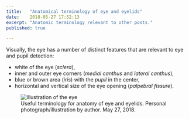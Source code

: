 ```yaml
---
title:   "Anatomical terminology of eye and eyelids"
date:    2018-05-27 17:52:13
excerpt: "Anatomic terminology relevant to other posts."
published: true

---
```

Visually, the eye has a number of distinct features that are relevant to eye and pupil detection:

* white of the eye (*sclera*),
* inner and outer eye corners (*medial canthus* and *lateral canthus*),
* blue or brown area (*iris*) with the *pupil* in the center,
* horizontal and vertical size of the eye opening (*palpebral fissure*).

<figure>
  <img src="{{ site.url }}{{ site.baseurl }}/assets/images/harrys-eye.png" alt="Illustration of the eye">
  <figcaption>Useful terminology for anatomy of eye and eyelids. Personal photograph/illustration by author. May 27, 2018.</figcaption>
</figure>